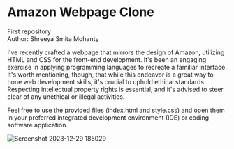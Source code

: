 # Amazon Webpage Clone
First repository
<br>
Author: Shreeya Smita Mohanty


I've recently crafted a webpage that mirrors the design of Amazon, utilizing HTML and CSS for the front-end development. It's been an engaging exercise in applying programming languages to recreate a familiar interface.
It's worth mentioning, though, that while this endeavor is a great way to hone web development skills, it's crucial to uphold ethical standards. Respecting intellectual property rights is essential, and it's advised to steer clear of any unethical or illegal activities.

Feel free to use the provided files (index.html and style.css) and open them in your preferred integrated development environment (IDE) or coding software application.

![Screenshot 2023-12-29 185029](https://github.com/shreeyamo2003/Shreeya-Mohanty/assets/118057275/936608e7-3225-4f7f-8c25-a0127d5d364e)
